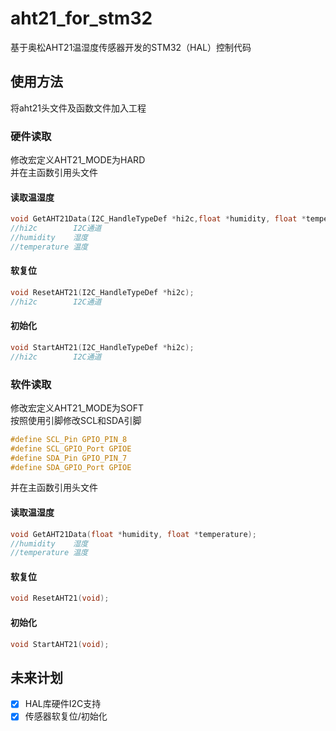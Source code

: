 # aht21_for_stm32  
基于奥松AHT21温湿度传感器开发的STM32（HAL）控制代码  
## 使用方法  
将aht21头文件及函数文件加入工程  
### 硬件读取  
修改宏定义AHT21_MODE为HARD  
并在主函数引用头文件
#### 读取温湿度  
```C
void GetAHT21Data(I2C_HandleTypeDef *hi2c,float *humidity, float *temperature);
//hi2c        I2C通道
//humidity    湿度
//temperature 温度
```    
#### 软复位
```C
void ResetAHT21(I2C_HandleTypeDef *hi2c);
//hi2c        I2C通道
```  
#### 初始化
```C
void StartAHT21(I2C_HandleTypeDef *hi2c);
//hi2c        I2C通道
```  
### 软件读取
修改宏定义AHT21_MODE为SOFT  
按照使用引脚修改SCL和SDA引脚
```c
#define SCL_Pin GPIO_PIN_8
#define SCL_GPIO_Port GPIOE
#define SDA_Pin GPIO_PIN_7
#define SDA_GPIO_Port GPIOE
```  
并在主函数引用头文件
#### 读取温湿度  
```C
void GetAHT21Data(float *humidity, float *temperature);
//humidity    湿度
//temperature 温度
```  
#### 软复位
```C
void ResetAHT21(void);
```  
#### 初始化
```C
void StartAHT21(void);
```  
## 未来计划 
- [x] HAL库硬件I2C支持  
- [x] 传感器软复位/初始化    